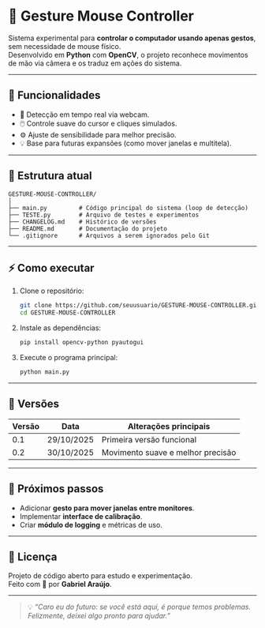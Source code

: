 # 🧠 Gesture Mouse Controller

Sistema experimental para **controlar o computador usando apenas gestos**, sem necessidade de mouse físico.  
Desenvolvido em **Python** com **OpenCV**, o projeto reconhece movimentos de mão via câmera e os traduz em ações do sistema.

---

## 🚀 Funcionalidades

- 🎥 Detecção em tempo real via webcam.  
- 🖱️ Controle suave do cursor e cliques simulados.  
- ⚙️ Ajuste de sensibilidade para melhor precisão.  
- 💡 Base para futuras expansões (como mover janelas e multitela).  

---

## 🧩 Estrutura atual

```
GESTURE-MOUSE-CONTROLLER/
│
├── main.py         # Código principal do sistema (loop de detecção)
├── TESTE.py        # Arquivo de testes e experimentos
├── CHANGELOG.md    # Histórico de versões
├── README.md       # Documentação do projeto
└── .gitignore      # Arquivos a serem ignorados pelo Git
```

---

## ⚡ Como executar

1. Clone o repositório:
   ```bash
   git clone https://github.com/seuusuario/GESTURE-MOUSE-CONTROLLER.git
   cd GESTURE-MOUSE-CONTROLLER
   ```

2. Instale as dependências:
   ```bash
   pip install opencv-python pyautogui
   ```

3. Execute o programa principal:
   ```bash
   python main.py
   ```

---

## 🧪 Versões

| Versão | Data | Alterações principais |
|--------|------|-----------------------|
| 0.1 | 29/10/2025 | Primeira versão funcional |
| 0.2 | 30/10/2025 | Movimento suave e melhor precisão |

---

## 🧭 Próximos passos

- Adicionar **gesto para mover janelas entre monitores**.  
- Implementar **interface de calibração**.  
- Criar **módulo de logging** e métricas de uso.  

---

## 📄 Licença

Projeto de código aberto para estudo e experimentação.  
Feito com 🧠 por **Gabriel Araújo**.

---

> 💡 *“Caro eu do futuro: se você está aqui, é porque temos problemas.  
> Felizmente, deixei algo pronto para ajudar.”*
